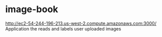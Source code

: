 # image-book
http://ec2-54-244-196-213.us-west-2.compute.amazonaws.com:3000/
Application the reads and labels user uploaded images
